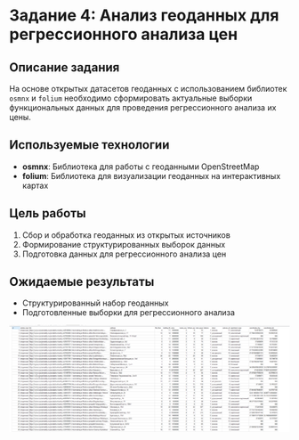# Задание 4: Анализ геоданных для регрессионного анализа цен

## Описание задания
На основе открытых датасетов геоданных с использованием библиотек `osmnx` и `folium` необходимо сформировать актуальные выборки функциональных данных для проведения регрессионного анализа их цены.

## Используемые технологии
- **osmnx**: Библиотека для работы с геоданными OpenStreetMap
- **folium**: Библиотека для визуализации геоданных на интерактивных картах

## Цель работы
1. Сбор и обработка геоданных из открытых источников
2. Формирование структурированных выборок данных
3. Подготовка данных для регрессионного анализа цен

## Ожидаемые результаты
- Структурированный набор геоданных
- Подготовленные выборки для регрессионного анализа


![Embedded Image](pics/{96ACBFD2-694B-497F-9607-2294B78C294E}.png)
